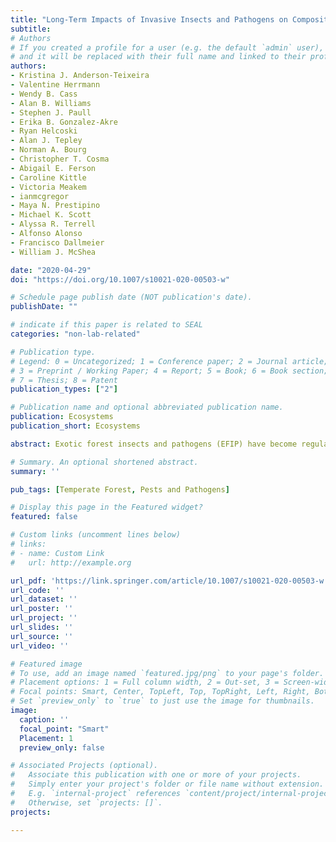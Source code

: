 ```yaml
---
title: "Long-Term Impacts of Invasive Insects and Pathogens on Composition, Biomass, and Diversity of Forests in Virginia’s Blue Ridge Mountains"
subtitle:
# Authors
# If you created a profile for a user (e.g. the default `admin` user), write the username (folder name) here
# and it will be replaced with their full name and linked to their profile.
authors:
- Kristina J. Anderson-Teixeira
- Valentine Herrmann
- Wendy B. Cass
- Alan B. Williams
- Stephen J. Paull
- Erika B. Gonzalez-Akre
- Ryan Helcoski
- Alan J. Tepley
- Norman A. Bourg
- Christopher T. Cosma
- Abigail E. Ferson
- Caroline Kittle
- Victoria Meakem
- ianmcgregor
- Maya N. Prestipino
- Michael K. Scott
- Alyssa R. Terrell
- Alfonso Alonso
- Francisco Dallmeier
- William J. McShea 

date: "2020-04-29"
doi: "https://doi.org/10.1007/s10021-020-00503-w"

# Schedule page publish date (NOT publication's date).
publishDate: ""

# indicate if this paper is related to SEAL
categories: "non-lab-related"

# Publication type.
# Legend: 0 = Uncategorized; 1 = Conference paper; 2 = Journal article;
# 3 = Preprint / Working Paper; 4 = Report; 5 = Book; 6 = Book section;
# 7 = Thesis; 8 = Patent
publication_types: ["2"]

# Publication name and optional abbreviated publication name.
publication: Ecosystems
publication_short: Ecosystems

abstract: Exotic forest insects and pathogens (EFIP) have become regular features of temperate forest ecosystems, yet we lack a long-term perspective on their net impacts on tree mortality, carbon sequestration, and tree species diversity. Here, we analyze 3 decades (1987-2019) of forest monitoring data from the Blue Ridge Mountains ecoregion in eastern North America, including 67 plots totaling 29.4 ha, along with a historical survey from 1939. Over the past century, EFIP substantially affected at least eight tree genera. Tree host taxa had anomalously high mortality rates (at least 6% year-1 from 2008 to 2019 vs 1.4% year-1 for less-impacted taxa). Following the arrival of EFIP, affected taxa declined in abundance (-25 to -100%) and live aboveground biomass (AGB; -13 to -100%) within our monitoring plots. We estimate that EFIP were responsible for 21-29% of ecosystem AGB loss through mortality (-87 g m-2 year-1) from 1991 to 2013 across 66 sites. Over a century, net AGB loss among affected species totaled roughly 6.6-10 kg m-2. The affected host taxa accounted for 23-29% of genera losses at the plot scale, with mixed net effects on alpha-diversity. Several taxa were lost from our monitoring plots but not completely extirpated from the region. Despite these losses, both total AGB and α-diversity were largely recovered through increases in sympatric genera. These results indicate that EFIP have been an important force shaping forest composition, carbon cycling, and diversity. At the same time, less-affected taxa in these relatively diverse temperate forests have conferred substantial resilience with regard to biomass and alpha-diversity.

# Summary. An optional shortened abstract.
summary: ''

pub_tags: [Temperate Forest, Pests and Pathogens]

# Display this page in the Featured widget?
featured: false

# Custom links (uncomment lines below)
# links:
# - name: Custom Link
#   url: http://example.org

url_pdf: 'https://link.springer.com/article/10.1007/s10021-020-00503-w'
url_code: ''
url_dataset: ''
url_poster: ''
url_project: ''
url_slides: ''
url_source: ''
url_video: ''

# Featured image
# To use, add an image named `featured.jpg/png` to your page's folder.
# Placement options: 1 = Full column width, 2 = Out-set, 3 = Screen-width
# Focal points: Smart, Center, TopLeft, Top, TopRight, Left, Right, BottomLeft, Bottom, BottomRight.
# Set `preview_only` to `true` to just use the image for thumbnails.
image:
  caption: ''
  focal_point: "Smart"
  Placement: 1
  preview_only: false

# Associated Projects (optional).
#   Associate this publication with one or more of your projects.
#   Simply enter your project's folder or file name without extension.
#   E.g. `internal-project` references `content/project/internal-project/index.md`.
#   Otherwise, set `projects: []`.
projects:

---
```

